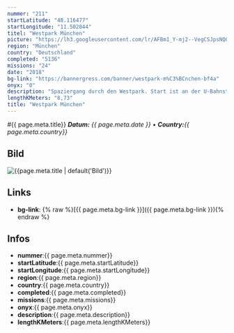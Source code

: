 ```yaml
---
nummer: "211"
startLatitude: "48.116477"
startLongitude: "11.502844"
titel: "Westpark München"
picture: "https://lh3.googleusercontent.com/lr/AFBm1_Y-mj2--VegCSJpsNQQ9YI-bQV9p6pwqvq6s5FUdPr9fEwrisH4A1BR0YFEBOuyEh-wYeq0LjSG3siPFoW5mnwnaqHU5YUHFe7Az9t22Vzp9WXdjk-6SHrAzUeLeluObaKpulMfiioVLgYynHvN2jhC-jNsA-9WJF7soV7fv4ujaneHNyICo8yGwls5SwY0NoAEiYFhtu46wKBnBsIfrQJ2GBhyyd1whyxgtRFr-SEsa0UICyBqW75WKs5ZWex2qknBMCnYBXfR5PAwsu02lBQOW2hJEjvX-sNciCjNfoe7K9LlVV7J7dK94_47-tzWeXE03Xe4gOFm0GCuGTaaIMSNfv8ogb6lvhlFhqDNF7ApqXa0s5l4bhnE8VWukOFa-fV5Lywn_WDntZR8C3JthNwHIzgAnPdAGPpSu_uosCCE3iEbXvyzTBkQ5AcpI8UW98hWQSi7Bkb8w66tBlwEEijlB2nI1syuiJBoeC8T3chC1HNPqmaVPmo6a8I9VsRdrqXD4WpknQaRTAKgDqXA14zERi04nBk9vO4W06X9kGF08zeomvx31egk5eIsptc987HJnJ31BagAX1WltUOul9WVyLMS23qwh5KXcjuxVkqE6OcBn25xLS8XtFJ7nEx9jvF7MrnY7x9shgCrh8med-wqG7YtbydCuLebkNDwpXWmomdOGzB3NAmjCm0C-IVM395NeNYWIlvABrI_H8kjdR37L1lUALfDwJNCvGLUKdfhM8RYjDTRBqcGpTACxC50OcKAxYefGwlFoiWN1p9xaz0UKJHLVXUPuP0QDhE1HFGdsLPgpCnLDfbF8xtPrVzhS9UPC-f8NxUARP4WBXA7dQJ-Fzp1R1zsWeX0"
region: "München"
country: "Deutschland"
completed: "5136"
missions: "24"
date: "2018"
bg-link: "https://bannergress.com/banner/westpark-m%C3%BCnchen-bf4a"
onyx: "0"
description: "Spaziergang durch den Westpark. Start ist an der U-Bahnstation Holzapfelkreuth, sie endet am Harras"
lengthKMeters: "8,73"
title: "Westpark München"
---
```


#{{ page.meta.title}}
_**Datum:** {{ page.meta.date }} • **Country:**{{ page.meta.country}}_

## Bild
![{{page.meta.title | default('Bild')}}]({{page.meta.picture}})

## Links
- **bg-link**: {% raw %}[{{ page.meta.bg-link }}]({{ page.meta.bg-link }}){% endraw %}

## Infos
- **nummer**:{{ page.meta.nummer}}
- **startLatitude**:{{ page.meta.startLatitude}}
- **startLongitude**:{{ page.meta.startLongitude}}
- **region**:{{ page.meta.region}}
- **country**:{{ page.meta.country}}
- **completed**:{{ page.meta.completed}}
- **missions**:{{ page.meta.missions}}
- **onyx**:{{ page.meta.onyx}}
- **description**:{{ page.meta.description}}
- **lengthKMeters**:{{ page.meta.lengthKMeters}}

